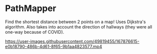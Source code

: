 # PathMapper

Find the shortest distance between 2 points on a map! Uses Dijkstra's algorithm. Also takes into account the direction of hallways (they were all one-way because of COVID).

https://user-images.githubusercontent.com/49819455/167876615-e0b18790-486b-4d61-8f65-9b1aa4823577.mp4

